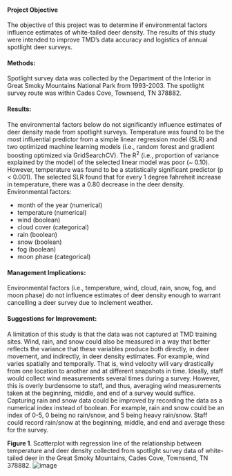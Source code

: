 #### Project Objective

The objective of this project was to determine if environmental factors influence estimates of white-tailed deer density.  The results of this study were intended to improve TMD’s data accuracy and logistics of annual spotlight deer surveys. 

#### Methods: 

Spotlight survey data was collected by the Department of the Interior in Great Smoky Mountains National Park from 1993-2003.  The spotlight survey route was within Cades Cove, Townsend, TN 378882.

#### Results: 

The environmental factors below do not significantly influence estimates of deer density made from spotlight surveys. Temperature was found to be the most influential predictor from a simple linear regression model (SLR) and two optimized machine learning models (i.e., random forest and gradient boosting optimized via GridSearchCV). The R<sup>2</sup> (i.e., proportion of variance explained by the model) of the selected linear model was poor (~ 0.10).  However, temperature was found to be a statistically significant predictor (p < 0.001).  The selected SLR found that for every 1 degree fahreheit increase in temperature, there was a 0.80 decrease in the deer density. Environmental factors: 

* month of the year (numerical)
* temperature (numerical)
* wind (boolean)
* cloud cover (categorical)
* rain (boolean)
* snow (boolean)
* fog (boolean)
* moon phase (categorical)

#### Management Implications: 

Environmental factors (i.e., temperature, wind, cloud, rain, snow, fog, and moon phase) do not influence estimates of deer density enough to warrant cancelling a deer survey due to inclement weather.

#### Suggestions for Improvement: 

A limitation of this study is that the data was not captured at TMD training sites.  Wind, rain, and snow could also be measured in a way that better reflects the variance that these variables produce both directly, in deer movement, and indirectly, in deer density estimates.  For example, wind varies spatially and temporally. That is, wind velocity will vary drastically from one location to another and at different snapshots in time. Ideally, staff would collect wind measurements several times during a survey.  However, this is overly burdensome to staff, and thus, averaging wind measurements taken at the beginning, middle, and end of a survey would suffice.  Capturing rain and snow data could be improved by recording the data as a numerical index instead of boolean.  For example, rain and snow could be an index of 0-5, 0 being no rain/snow, and 5 being heavy rain/snow.  Staff could record rain/snow at the beginning, middle, and end and average these for the survey.  

**Figure 1**. Scatterplot with regression line of the relationship between temperature and deer density collected from spotlight survey data of white-tailed deer in the Great Smoky Mountains, Cades Cove, Townsend, TN 378882.
![image](https://user-images.githubusercontent.com/95881308/212176380-c400f147-0081-4860-a83c-2cdf12100d20.png)

